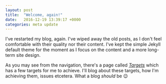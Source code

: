 ```yaml
---
layout: post
title:  "Welcome, again!"
date:   2016-12-19 13:39:17 +0000
categories: meta update
---
```


I've restarted my blog, again. I've wiped away the old posts, as I don't feel comfortable with their quality nor their content.
I've kept the simple Jekyll default theme for the moment as I focus on the content and a more long-term site design. 

As you may see from the navigation, there's a page called [_Targets_](/targets) which has a few targets for me to achieve.
I'll blog about these targets, how I'm achieving them, issues etcetera. What a blog _should_ be :wink: